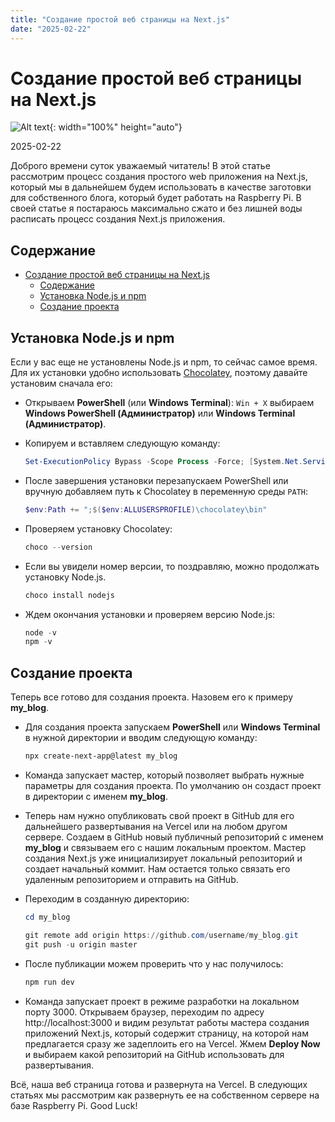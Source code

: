 ```yaml
---
title: "Создание простой веб страницы на Next.js"
date: "2025-02-22"
---
```


# Создание простой веб страницы на Next.js

![Alt text](/images/nextjs-width.png){: width="100%" height="auto"}

2025-02-22

Доброго времени суток уважаемый читатель! В этой статье рассмотрим процесс создания простого web приложения на Next.js, который мы в дальнейшем будем использовать в качестве заготовки для собственного блога, который будет работать на Raspberry Pi. В своей статье я постараюсь максимально сжато и без лишней воды расписать процесс создания Next.js приложения.

## Содержание

- [Создание простой веб страницы на Next.js](#создание-простой-веб-страницы-на-nextjs)
  - [Содержание](#содержание)
  - [Установка Node.js и npm](#установка-nodejs-и-npm)
  - [Создание проекта](#создание-проекта)

## Установка Node.js и npm

Если у вас еще не установлены Node.js и npm, то сейчас самое время. Для их установки удобно использовать [Chocolatey](https://chocolatey.org/), поэтому давайте установим сначала его:

- Открываем **PowerShell** (или **Windows Terminal**): `Win + X` выбираем **Windows PowerShell (Администратор)** или **Windows Terminal (Администратор)**.
- Копируем и вставляем следующую команду:

  ```powershell
  Set-ExecutionPolicy Bypass -Scope Process -Force; [System.Net.ServicePointManager]::SecurityProtocol = [System.Net.ServicePointManager]::SecurityProtocol -bor 3072; iex ((New-Object System.Net.WebClient).DownloadString('https://community.chocolatey.org/install.ps1'))
  ```

- После завершения установки перезапускаем PowerShell или вручную добавляем путь к Chocolatey в переменную среды `PATH`:

  ```powershell
  $env:Path += ";$($env:ALLUSERSPROFILE)\chocolatey\bin"
  ```

- Проверяем установку Chocolatey:

  ```powershell
  choco --version
  ```

- Если вы увидели номер версии, то поздравляю, можно продолжать установку Node.js.

  ```powershell
  choco install nodejs
  ```

- Ждем окончания установки и проверяем версию Node.js:
  ```powershell
  node -v
  npm -v
  ```

## Создание проекта

Теперь все готово для создания проекта. Назовем его к примеру **my_blog**.

- Для создания проекта запускаем **PowerShell** или **Windows Terminal** в нужной директории и вводим следующую команду:

  ```powershell
  npx create-next-app@latest my_blog
  ```

- Команда запускает мастер, который позволяет выбрать нужные параметры для создания проекта. По умолчанию он создаст проект в директории с именем **my_blog**.

- Теперь нам нужно опубликовать свой проект в GitHub для его дальнейшего развертывания на Vercel или на любом другом сервере. Создаем в GitHub новый публичный репозиторий с именем **my_blog** и связываем его с нашим локальным проектом. Мастер создания Next.js уже инициализирует локальный репозиторий и создает начальный коммит. Нам остается только связать его удаленным репозиторием и отправить на GitHub.

- Переходим в созданную директорию:

  ```powershell
  cd my_blog
  ```

  ```powershell
  git remote add origin https://github.com/username/my_blog.git
  git push -u origin master
  ```

- После публикации можем проверить что у нас получилось:

  ```powershell
  npm run dev
  ```

- Команда запускает проект в режиме разработки на локальном порту 3000. Открываем браузер, переходим по адресу http://localhost:3000 и видим результат работы мастера создания приложений Next.js, который содержит страницу, на которой нам предлагается сразу же задеплоить его на Vercel. Жмем **Deploy Now** и выбираем какой репозиторий на GitHub использовать для развертывания.

Всё, наша веб страница готова и развернута на Vercel. В следующих статьях мы рассмотрим как развернуть ее на собственном сервере на базе Raspberry Pi. Good Luck!
